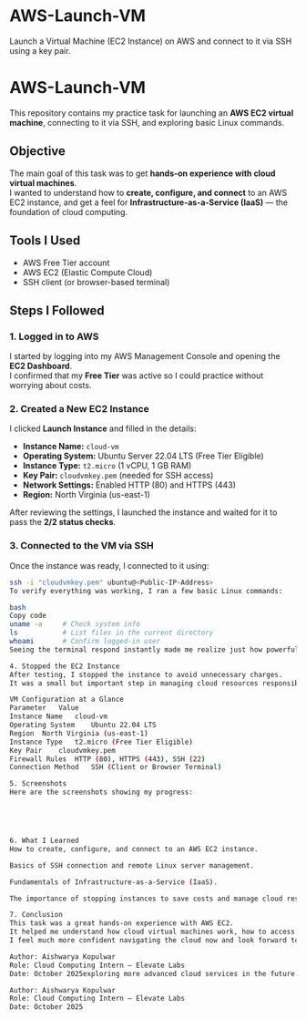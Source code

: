# AWS-Launch-VM
Launch a Virtual Machine (EC2 Instance) on AWS and connect to it via SSH using a key pair.

# AWS-Launch-VM
This repository contains my practice task for launching an **AWS EC2 virtual machine**, connecting to it via SSH, and exploring basic Linux commands.

## Objective
The main goal of this task was to get **hands-on experience with cloud virtual machines**.  
I wanted to understand how to **create, configure, and connect** to an AWS EC2 instance, and get a feel for **Infrastructure-as-a-Service (IaaS)** — the foundation of cloud computing.

## Tools I Used
- AWS Free Tier account  
- AWS EC2 (Elastic Compute Cloud)  
- SSH client (or browser-based terminal)  

## Steps I Followed

### 1. Logged in to AWS
I started by logging into my AWS Management Console and opening the **EC2 Dashboard**.  
I confirmed that my **Free Tier** was active so I could practice without worrying about costs.

### 2. Created a New EC2 Instance
I clicked **Launch Instance** and filled in the details:  
- **Instance Name:** `cloud-vm`  
- **Operating System:** Ubuntu Server 22.04 LTS (Free Tier Eligible)  
- **Instance Type:** `t2.micro` (1 vCPU, 1 GB RAM)  
- **Key Pair:** `cloudvmkey.pem` (needed for SSH access)  
- **Network Settings:** Enabled HTTP (80) and HTTPS (443)  
- **Region:** North Virginia (us-east-1)  

After reviewing the settings, I launched the instance and waited for it to pass the **2/2 status checks**.

### 3. Connected to the VM via SSH
Once the instance was ready, I connected to it using:

```bash
ssh -i "cloudvmkey.pem" ubuntu@<Public-IP-Address>
To verify everything was working, I ran a few basic Linux commands:

bash
Copy code
uname -a     # Check system info
ls           # List files in the current directory
whoami       # Confirm logged-in user
Seeing the terminal respond instantly made me realize just how powerful cloud computing is — I was literally controlling a remote server from my laptop!

4. Stopped the EC2 Instance
After testing, I stopped the instance to avoid unnecessary charges.
It was a small but important step in managing cloud resources responsibly.

VM Configuration at a Glance
Parameter	Value
Instance Name	cloud-vm
Operating System	Ubuntu 22.04 LTS
Region	North Virginia (us-east-1)
Instance Type	t2.micro (Free Tier Eligible)
Key Pair	cloudvmkey.pem
Firewall Rules	HTTP (80), HTTPS (443), SSH (22)
Connection Method	SSH (Client or Browser Terminal)

5. Screenshots
Here are the screenshots showing my progress:





6. What I Learned
How to create, configure, and connect to an AWS EC2 instance.

Basics of SSH connection and remote Linux server management.

Fundamentals of Infrastructure-as-a-Service (IaaS).

The importance of stopping instances to save costs and manage cloud resources effectively.

7. Conclusion
This task was a great hands-on experience with AWS EC2.
It helped me understand how cloud virtual machines work, how to access them remotely, and how to manage resources efficiently.
I feel much more confident navigating the cloud now and look forward to exploring more advanced cloud services in the future.

Author: Aishwarya Kopulwar
Role: Cloud Computing Intern — Elevate Labs
Date: October 2025exploring more advanced cloud services in the future.

Author: Aishwarya Kopulwar
Role: Cloud Computing Intern — Elevate Labs
Date: October 2025
